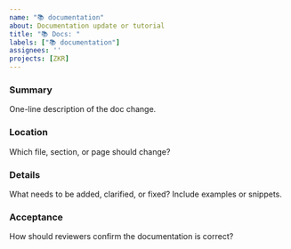 ```yaml
---
name: "📚 documentation"
about: Documentation update or tutorial
title: "📚 Docs: "
labels: ["📚 documentation"]
assignees: ''
projects: [ZKR]
---
```


### Summary
One-line description of the doc change.

### Location
Which file, section, or page should change?

### Details
What needs to be added, clarified, or fixed? Include examples or snippets.

### Acceptance
How should reviewers confirm the documentation is correct?
